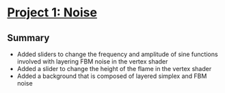 # [Project 1: Noise](https://github.com/CIS-566-Fall-2022/hw01-fireball-base)

## Summary
- Added sliders to change the frequency and amplitude of sine functions involved with layering FBM noise in the vertex shader
- Added a slider to change the height of the flame in the vertex shader
- Added a background that is composed of layered simplex and FBM noise


